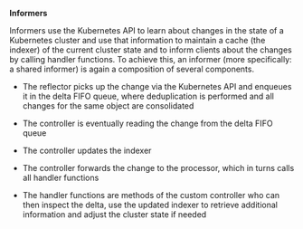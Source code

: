 **Informers**

   Informers use the Kubernetes API to learn about changes in the state of a Kubernetes cluster and use that information to maintain a cache (the indexer) of the current cluster state and to inform clients about the changes by calling handler functions. 
   To achieve this, an informer (more specifically: a shared informer) is again a composition of several components.

* The reflector picks up the change via the Kubernetes API and enqueues it in the delta FIFO queue, where deduplication is performed and all changes for the same object are consolidated

* The controller is eventually reading the change from the delta FIFO queue

* The controller updates the indexer

* The controller forwards the change to the processor, which in turns calls all handler functions

* The handler functions are methods of the custom controller who can then inspect the delta, use the updated indexer to retrieve additional information and adjust the cluster state if needed


